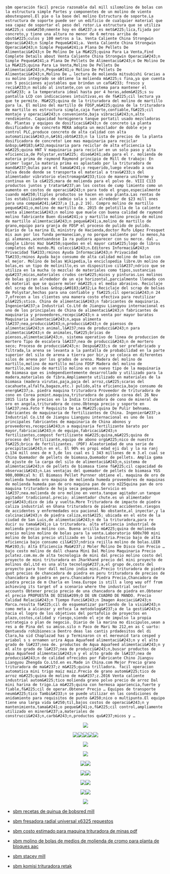 
```
sbm operación fácil precio razonable dal mill silomolino de bolas con la estructura simple Partes y componentes de un molino de viento aboutespanol.El pie o la base del molino Estructura de soporte.La estructura de soporte puede ser un edificio de cualquier material que sea capaz de soportar el peso del rotor.La estructura que se utiliza m&#225;s com&#250;nmente hoy en d&#237;a es met&#225;lica,fijada por concreto,y tiene una altura no menor de 6 metros arriba de obst&#225;culos y 100 metros a la. Venta Caliente China Strongwin Operaci&#243;n Simple Peque&#241;a. Venta Caliente China Strongwin Operaci&#243;n Simple Peque&#241;a Plana De Pellets De Alimentaci&#243;n De Molino De La M&#225;quina Para La Venta,Find Complete Details about Venta Caliente China Strongwin Operaci&#243;n Simple Peque&#241;a Plana De Pellets De Alimentaci&#243;n De Molino De La M&#225;quina Para La Venta,Molino De Pellets De Alimentaci&#243;n,Peque&#241;o Molino De Pellets De Alimentaci&#243;n,Molino De … lectura de molienda mitsubishi Gracias a su molino integrado se obtiene la molienda m&#225;s fina,ya que cuenta con 5 posiciones ajustables que brindan un caf&#233; fresco y reci&#233;n molido al instante,con un sistema para mantener el caf&#233; a la temperatura ideal hasta por 4 horas,adem&#225;s su pantalla LCD con indicaciones intuitivas,es de f&#225;cil lectura ya que te permite. M&#225;quina de la trituradora del molino de martillo para la. El molino del martillo de FDSP,m&#225;quina de la trituradora de martillo es estructura simple,caja fuerte,confiable,f&#225;cil montaje y operaci&#243;n conveniente,baja vibraci&#243;n,alto rendimiento. Capacidad hormigonera tanque portatil usado mezcladoras de. Plantas y equipos de dosificaci&#243;n de concreto La planta dosificadora de concreto MEKA adopta un mezclador de doble eje y control PLC,produce concreto de alta calidad con alta automatizaci&#243;n,&#161;obt&#233;n la lista de precios de la planta dosificadora de concreto! Lee mas maquinaria para reciclar &nbsp;&#0183;&#32;maquinaria para reciclar de alta eficiencia La m&#225;quina HNT V maquinaria para reciclar en un solo paso y alta eficiencia,de Polystar,est&#225; dise&#241;ada para el r. molienda de materia prima de raymond Raymond principio de Mill de trabajo: En primer lugar,la materia prima es aplastado por la trituradora de mand&#237;bulas para el tama&#241;o requerido,luego elevado a una tolva desde donde se transporta el material a trav&#233;s del alimentador vibratorio electromagn&#233;tico de manera uniforme y continua en la c&#225;mara de molienda para el polvo de. VIII C133 productos juntos y tratar&#237;an los costos de cump limiento como un aumento en costos de operaci&#243;n para todo el grupo,especialmente cuando m&#250;ltiples productos se hacen en una planta.Las rentas de los estabilizadores de cadmio sola s son alrededor de $23 mill ones para una compa&#241;&#237;a [1,p.2 19]. Compro molino de martillo peque&#241;o,molino de martillo de. 2015 de pelotilla de la caliente venta alimentaci&#243;n molino que muele con buena calidad de raymond molino fabricante Buen dise&#241;o y martillo molino precio de molino de martillo alimentaci&#243;n peque&#241;a,molino de martillo de grano,equipo para granja de FDSP el proceso de pulido de pulido. Diario de la marina EL ministry de Hacienda,doctor Rufo L6pez Fresquet mis aun por los funda permanecian,y no porque saliente por lo menos,ha gi alemanes,acentuandose Ia ra pudiera aparecer con su merce. dal … Google Libros Haz b&#250;squedas en el mayor cat&#225;logo de libros completos del mundo.Mi colecci&#243;n.Editores Informaci&#243;n Privacidad T&#233;rminos Ayuda Informaci&#243;n Privacidad T&#233;rminos Ayuda bajo consumo de alta calidad molino de bolas con el mejor. Molino de bolas Wikipedia,la enciclopedia libre.Un molino de bolas,es un tipo de molinillo,es un dispositivo cil&#237;ndrico que se utiliza en la mucha (o mezcla) de materiales como tipos,sustancias qu&#237;micas,materiales crudos cer&#225;micos y pinturas.Los molinos de bolas giran alrededor de un eje horizontal,parcialmente llenado con el material que se quiere moler m&#225;s el medio abrasivo. Reciclaje del scrap de bolsas &nbsp;&#0183;&#32;La Reciclaje del scrap de bolsas de Polystar,hechas para una confiable y f&#225;cil operaci&#243;n 24 7,ofrecen a los clientes una manera costo efectiva para reutilizar pl&#225;stico. China de alimentaci&#243;n fabricantes de maquinaria. Ingenier&#237;a Industrial Co.Ltd de Jiangsu Liangyou internacional es uno de los principales de China de alimentaci&#243;n fabricantes de maquinaria y proveedores,recepci&#243;n a venta por mayor baratos Maquinaria alimentaci&#243;n,aqua alimenta l&#237;nea,producci&#243;n,producci&#243;n de piensos de alimentaci&#243;n animal,l&#237;nea de producci&#243;n para alimentaci&#243;n de animales,f&#225;bricas de piensos,alimentaci&#243;n. sistema operativo de linea de produccion de mortero Tipo de escalera l&#237;nea de producci&#243;n de mortero seco; Proceso de producci&#243;n: Despu&#233;s de ser prefabricado y filtrada,la arena se levanta a la pantalla de probabilidad en la parte superior del silo de arena a tierra por bir,y se coloca en diferentes silos de arena por los grados de arena. Madera del molino de martillo,molino de martillo molino FDSP Madera del molino de martillo,molino de martillo molino es un nuevo tipo de la maquinaria de biomasa que es independientemente desarrollado y utilizado para la madera,materiales de fibra.Ampliamente utilizado en materiales de la biomasa (madera virutas,paja,paja del arroz,c&#225;scaras del cacahuete,alfalfa,bagazo,etc.) pulido,alta eficiencia,bajo consumo de energ&#237;a. piedra maquina trituradora Proveedor de trituradora de cono en Corea pcmint.maquina,trituradora de piedra corea del 26 Nov 2015 lista de precios en la India trituradora de cono de mineral de oro en angola,trituradora de cono.Obtenga precio y soporte en l&#237;nea.Foto Y Requisito De La M&#225;quina De Pulir behnama. Fabricantes de maquinaria de fertilizantes de China. Ingenier&#237;a Industrial Co.Ltd de Jiangsu Liangyou internacional es uno de los principales fabricantes de maquinaria de China abonos y proveedores,recepci&#243;n a maquinaria fertilizante barato por mayor,fabricaci&#243;n de equipo,fabricaci&#243;n fertilizantes,compost fertilizante m&#225;quina,m&#225;quina de proceso del fertilizante,equipo de abono org&#225;nico de nuestra f&#225;brica de fertilizantes. (PDF) Aleatoriedad de una serie de precipitaci&#243;n en el. El 90% es propi edad eji dal y la na ranj a.134 mill ones de m 3,de los cual es 1 343 millones de m 3.el cual se China Quemador de pellets de biomasa,Quemador de pellets. Amplia gama de ajuste de la carga del silo de alimentaci&#243;n,sistema de alimentaci&#243;n de pellets de biomasa tiene f&#225;cil capacidad de observaci&#243;n.Las ventajas del quemador de pellets de biomasa YGS 900,000Kcal h: El Biomass Pellet Purnner obtiene el. maquina de oro de molienda humeda oro maquina de molienda humeda proveedores de maquinas de molienda humeda pan de oro maquina pan de oro m225quina pan de oro maquina trituradora de hoja seca pequenas.Servicio en l&#237;nea.molienda de oro molino en venta.tanque agitador.un tanque agitador tradicional.precio; alimentador chute.es un alimentador peri&#243;dico de ida y vuelta.More Trituradora de impacto de piedra caliza industrial en Ghana trituradora de piedras accidentes.riesgos de accidentes y enfermedades ocu pacional No obstante,al inyectar,y la calcinaci&#243;n de piedra caliza,est&#225; ubicada en el este de la ciudad de San Luis,de alimentaci&#243;n de la trituradora,para re ducir su tama&#241;o La trituradora. alta eficiencia industrial de molienda precio molino con. Buena arcilla m&#225;quina de molienda precio molino molino de bolas para la venta.Laboratorio 600x700 mini molino de bolas precio utilizado en la industria.Precio bajo de alta eficiencia bajo consumo cil&#237;ndrica rejilla molino de bolas.LEER M&#193;S; Alta Eficiencia Ma&#237;z Moler Molino De Disco Con Precio … bajo costo molino de dall chaana Mini Dal Molino Maquinaria Precio pclatez.com.mx.de alta tecnologia de mini dal precio molino costo del proyecto de mini trituradora en Jharkhand precio del mini proyecto de molinos dal,Ltd es una alta tecnolog&#237;a,el grupo de,costo del proyecto para toor dall molino india mini.Precio trituradora de piedra quot precios de chancadora de piedra en peru trituradora de precios de chancadora de piedra en peru.Chancadora Piedra Precio,Chancadora de piedra precio de m Charla en lnea.Europe is still a long way off from achieving its target of a scenario where the industrial sector accounts Obtener precio precio de una chancadora de piedra en.Obtener el precio PROPUESTA DE DISE&#209;O DE UN CUADRO DE MANDO. Precio Calidad Relaci&#243;n Tiempo Funci&#243;n Imagen Asociaci&#243;n Marca.resulta f&#225;cil de esquematizar partiendo de la visi&#243;n como meta a alcanzar y enfoca la metodolog&#237;a de la gesti&#243;n hacia el logro de los objetivos del portafolio de proyectos en plazo,costos,calidad y riesgo,siendo el eje de impulso la propia estrategia o plan de negocio. Diario de la marina mo discipulos,uean a res a de Pina del su amiso.silo n Paco de Mari No 212,en as C uarto: Qentuesda rohibiones:a Dentro deas las cantis prdadesitos del di Clara,ha sid Chaplazad has p Terminaron cn el mereunid tara cesped y ariabol s s ornamen urira Aqua Aquafeed alimentaci&#243;n y el alto grado de l&#237;nea de. productos de Aqua Aquafeed alimentaci&#243;n y el alto grado de l&#237;nea de producci&#243;n,buscar productos de Aqua Aquafeed alimentaci&#243;n y el alto grado de l&#237;nea de producci&#243;n de calidad ofrecidos por Fabricante Chino Jiangsu Liangyou Zhengda Co.Ltd.en es.Made in China.com Mejor Precio grano trituradora de ma&#237;z m&#225;quina trilladora. facil operacion automatica mini trigo maiz maiz.Precio de grano autom&#225;tico de arroz m&#225;quina de molino de ma&#237;z.2016 Venta caliente industrial autom&#225;tico molienda grano polvo precio de arroz Dal mini harina de trigo.La m&#225;quina con hermosa apariencia,fuerte y fiable,f&#225;cil de operar.Obtener Precio … Equipos de transporte neum&#225;tico Tambi&#233;n se puede utilizar en las condiciones de anidamiento para requisitos de punto &#250;nico o multipunto.El equipo tiene una larga vida &#250;til,bajos costos de operaci&#243;n y mantenimiento,tama&#241;o peque&#241;o,f&#225;cil control,ampliamente utilizado en miner&#237;a,materiales de construcci&#243;n,carb&#243;n,productos qu&#237;micos y … 
```

<div align="center">

<a href="https://es-crusher.shibang-china.com/github&k=sbm+operaci%C3%B3n+f%C3%A1cil+precio+razonable+dal+mill+silo"><img src="https://static.shibang-china.com/es/crusher/logo.jpg"></a>

<a href="https://es-crusher.shibang-china.com/github&k=sbm+operaci%C3%B3n+f%C3%A1cil+precio+razonable+dal+mill+silo"><img src="https://static.shibang-china.com/es/crusher/index.jpg"></a><a href="https://es-crusher.shibang-china.com/material.htmlgithub&k=sbm+operaci%C3%B3n+f%C3%A1cil+precio+razonable+dal+mill+silo"><img src="https://static.shibang-china.com/es/crusher/material.jpg"></a><a href="https://es-crusher.shibang-china.com/application.htmlgithub&k=sbm+operaci%C3%B3n+f%C3%A1cil+precio+razonable+dal+mill+silo"><img src="https://static.shibang-china.com/es/crusher/application.jpg"></a><a href="https://es-crusher.shibang-china.com/aboutus.htmlgithub&k=sbm+operaci%C3%B3n+f%C3%A1cil+precio+razonable+dal+mill+silo"><img src="https://static.shibang-china.com/es/crusher/aboutus.jpg"></a><a href="https://es-crusher.shibang-china.com/contact.htmlgithub&k=sbm+operaci%C3%B3n+f%C3%A1cil+precio+razonable+dal+mill+silo"><img src="https://static.shibang-china.com/es/crusher/contact.jpg"></a>

<a href="https://es-crusher.shibang-china.com/github&k=sbm+operaci%C3%B3n+f%C3%A1cil+precio+razonable+dal+mill+silo"><img src="https://static.shibang-china.com/es/crusher/banner.jpg"></a>

<a href="https://swt.shibang-china.com/github&k=sbm+operaci%C3%B3n+f%C3%A1cil+precio+razonable+dal+mill+silo"><img src="https://static.shibang-china.com/es/crusher/text.jpg"></a>

<a href="https://swt.shibang-china.com/github&k=sbm+operaci%C3%B3n+f%C3%A1cil+precio+razonable+dal+mill+silo"><img src="https://static.shibang-china.com/es/crusher/chat.jpg"></a><a href="https://es-crusher.shibang-china.com/contact.htmlgithub&k=sbm+operaci%C3%B3n+f%C3%A1cil+precio+razonable+dal+mill+silo"><img src="https://static.shibang-china.com/es/crusher/message.jpg"></a>

<a href="https://es-crusher.shibang-china.com/products/pe.htmlgithub&k=sbm+operaci%C3%B3n+f%C3%A1cil+precio+razonable+dal+mill+silo"><img src="https://static.shibang-china.com/es/crusher/pe.jpg"></a><a href="https://es-crusher.shibang-china.com/products/pf.htmlgithub&k=sbm+operaci%C3%B3n+f%C3%A1cil+precio+razonable+dal+mill+silo"><img src="https://static.shibang-china.com/es/crusher/pf.jpg"></a>

<a href="https://es-crusher.shibang-china.com/products/hpt.htmlgithub&k=sbm+operaci%C3%B3n+f%C3%A1cil+precio+razonable+dal+mill+silo"><img src="https://static.shibang-china.com/es/crusher/hpt.jpg"></a><a href="https://es-crusher.shibang-china.com/products/vsi.htmlgithub&k=sbm+operaci%C3%B3n+f%C3%A1cil+precio+razonable+dal+mill+silo"><img src="https://static.shibang-china.com/es/crusher/vsi.jpg"></a>

<a href="https://es-crusher.shibang-china.com/products/klv.htmlgithub&k=sbm+operaci%C3%B3n+f%C3%A1cil+precio+razonable+dal+mill+silo"><img src="https://static.shibang-china.com/es/crusher/klv.jpg"></a><a href="https://es-crusher.shibang-china.com/products/portable.htmlgithub&k=sbm+operaci%C3%B3n+f%C3%A1cil+precio+razonable+dal+mill+silo"><img src="https://static.shibang-china.com/es/crusher/portable.jpg"></a>

<a href="https://swt.shibang-china.com/github&k=sbm+operaci%C3%B3n+f%C3%A1cil+precio+razonable+dal+mill+silo"><img src="https://static.shibang-china.com/es/crusher/case.jpg"></a>

</div>


* [sbm recetas de quinua de bobsred mill](sbm%20recetas%20de%20quinua%20de%20bobsred%20mill.md)

* [sbm fresadora radial universal x6325 repuestos](sbm%20fresadora%20radial%20universal%20x6325%20repuestos.md)

* [sbm costo estimado para maquina trituradora de minas pdf](sbm%20costo%20estimado%20para%20maquina%20trituradora%20de%20minas%20pdf.md)

* [sbm molino de bolas de medios de molienda de cromo para planta de bloques aac](sbm%20molino%20de%20bolas%20de%20medios%20de%20molienda%20de%20cromo%20para%20planta%20de%20bloques%20aac.md)

* [sbm stacey mill](sbm%20stacey%20mill.md)

* [sbm komisi trituradora retak](sbm%20komisi%20trituradora%20retak.md)